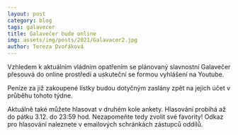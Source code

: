 ```yaml
---
layout: post
category: blog
tags: galavecer
title: Galavečer bude online
img: assets/img/posts/2021/Galavacer2.jpg
author: Tereza Dvořáková
---
```


Vzhledem k aktuálním vládním opatřením se plánovaný slavnostní Galavečer přesouvá do online prostředí a 
uskuteční se formou vyhlášení na Youtube. 

Peníze za již zakoupené lístky budou dotyčným zaslány zpět na jejich účet v průběhu tohoto týdne. 

Aktuálně také můžete hlasovat v druhém kole ankety. Hlasování probíhá až do pátku 3.12. do 23:59 hod. 
Nezapomeňte tedy zvolit své favority! Odkaz pro hlasování naleznete v emailových schránkách zástupců oddílů.
